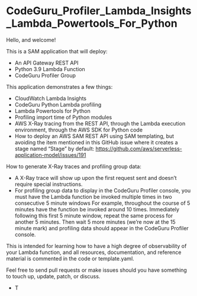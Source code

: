 # CodeGuru_Profiler_Lambda_Insights_Lambda_Powertools_For_Python

Hello, and welcome!

This is a SAM application that will deploy:

- An API Gateway REST API
- Python 3.9 Lambda Function
- CodeGuru Profiler Group

This application demonstrates a few things:

- CloudWatch Lambda Insights
- CodeGuru Python Lambda profiling
- Lambda Powertools for Python
- Profiling import time of Python modules
- AWS X-Ray tracing from the REST API, through the Lambda execution environment, through the AWS SDK for Python code
- How to deploy an AWS SAM REST API using SAM templating, but avoiding the item mentioned in this GitHub issue where it creates a stage named “Stage” by default: https://github.com/aws/serverless-application-model/issues/191

How to generate X-Ray traces and profiling group data:
- A X-Ray trace will show up upon the first request sent and doesn’t require special instructions.
- For profiling group data to display in the CodeGuru Profiler console, you must have the Lambda function be invoked multiple times in two consecutive 5 minute windows For example, throughout the course of 5 minutes have the function be invoked around 10 times. Immediately following this first 5 minute window, repeat the same process for another 5 minutes. Then wait 5 more minutes (we’re now at the 15 minute mark) and profiling data should appear in the CodeGuru Profiler console.

This is intended for learning how to have a high degree of observability of your Lambda function, and all resources, documentation, and reference material is commented in the code or template.yaml.

Feel free to send pull requests or make issues should you have something to touch up, update, patch, or discuss.

- T
